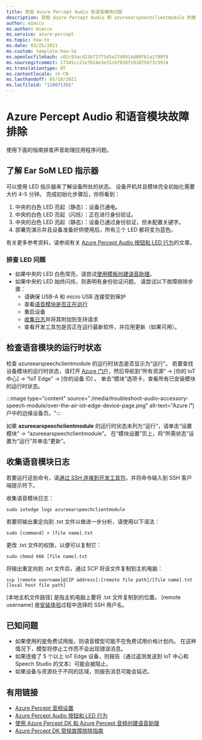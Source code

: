 ```yaml
---
title: 排查 Azure Percept Audio 和语音模块问题
description: 获取 Azure Percept Audio 和 azureearspeechclientmodule 的故障排除提示
author: mimcco
ms.author: mimcco
ms.service: azure-percept
ms.topic: how-to
ms.date: 03/25/2021
ms.custom: template-how-to
ms.openlocfilehash: c02c93acd23b71f73d5e27d8914d08fb1a1f99f9
ms.sourcegitcommit: 17345cc21e7b14e3e31cbf920f191875bf3c5914
ms.translationtype: HT
ms.contentlocale: zh-CN
ms.lasthandoff: 05/19/2021
ms.locfileid: "110071391"
---
```

# <a name="azure-percept-audio-and-speech-module-troubleshooting"></a>Azure Percept Audio 和语音模块故障排除

使用下面的指南排查声音助理应用程序问题。

## <a name="understanding-ear-som-led-indicators"></a>了解 Ear SoM LED 指示器

可以使用 LED 指示器来了解设备所处的状态。 设备开机并且模块完全初始化需要大约 4-5 分钟。 完成初始化步骤后，你将看到：

1. 中央的白色 LED 亮起（静态）：设备已通电。
1. 中央的白色 LED 亮起（闪烁）：正在进行身份验证。
1. 中央的白色 LED 亮起（静态）：设备已通过身份验证，但未配置关键字。
1. 部署完演示并且设备准备好供使用后，所有三个 LED 都将变为蓝色。

有关更多参考资料，请参阅有关 [Azure Percept Audio 按钮和 LED 行为](./audio-button-led-behavior.md)的文章。

### <a name="troubleshooting-led-issues"></a>排查 LED 问题
- 如果中央的 LED 白色常亮，请尝试[使用模板创建语音助理](./tutorial-no-code-speech.md)。
- 如果中央的 LED 始终闪烁，则表明有身份验证问题。 请尝试以下故障排除步骤：
    - 请确保 USB-A 和 micro USB 连接受到保护 
    - 查看[语音模块是否正在运行](./troubleshoot-audio-accessory-speech-module.md#checking-runtime-status-of-the-speech-module)
    - 重启设备
    - [收集日志](./troubleshoot-audio-accessory-speech-module.md#collecting-speech-module-logs)并将其附加到支持请求
    - 查看开发工具包是否正在运行最新软件，并应用更新（如果可用）。

## <a name="checking-runtime-status-of-the-speech-module"></a>检查语音模块的运行时状态

检查 azureearspeechclientmodule 的运行时状态是否显示为“运行”。 若要查找设备模块的运行时状态，请打开 [Azure 门户](https://portal.azure.com/)，然后导航到“所有资源” ->  [你的 IoT 中心]  -> “IoT Edge” ->  [你的设备 ID]   。 单击“模块”选项卡，查看所有已安装模块的运行时状态。

:::image type="content" source="./media/troubleshoot-audio-accessory-speech-module/over-the-air-iot-edge-device-page.png" alt-text="Azure 门户中的边缘设备页。":::

如果 **azureearspeechclientmodule** 的运行时状态未列为“运行”，请单击“设置模块” -> “azureearspeechclientmodule”。 在“模块设置”页上，将“所需状态”设置为“运行”并单击“更新”。

## <a name="collecting-speech-module-logs"></a>收集语音模块日志

若要运行这些命令，请[通过 SSH 连接到开发工具包](./how-to-ssh-into-percept-dk.md)，并将命令输入到 SSH 客户端提示符下。

收集语音模块日志：

```console
sudo iotedge logs azureearspeechclientmodule
```

若要将输出重定向到 .txt 文件以做进一步分析，请使用以下语法：

```console
sudo [command] > [file name].txt
```

更改 .txt 文件的权限，以便可以复制它：

```console
sudo chmod 666 [file name].txt
```

将输出重定向到 .txt 文件后，通过 SCP 将该文件复制到主机电脑：

```console
scp [remote username]@[IP address]:[remote file path]/[file name].txt [local host file path]
```

[本地主机文件路径] 是指主机电脑上要将 .txt 文件复制到的位置。 [remote username] 是[安装体验](./quickstart-percept-dk-set-up.md)过程中选择的 SSH 用户名。

## <a name="known-issues"></a>已知问题
- 如果使用的是免费试用版，则语音模型可能不在免费试用价格计划内。 在这种情况下，模型将停止工作而不会出现错误消息。
- 如果连接了 5 个以上 IoT Edge 设备，则报告（通过遥测发送到 IoT 中心和 Speech Studio 的文本）可能会被阻止。
- 如果设备与资源处于不同的区域，则报告消息可能会延迟。 

## <a name="useful-links"></a>有用链接
- [Azure Percept 音频设置](./quickstart-percept-audio-setup.md)
- [Azure Percept Audio 按钮和 LED 行为](./audio-button-led-behavior.md)
- [使用 Azure Percept DK 和 Azure Percept 音频创建语音助理](./tutorial-no-code-speech.md)
- [Azure Percept DK 常规故障排除指南](./troubleshoot-dev-kit.md)
